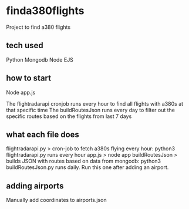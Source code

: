 # finda380flights

Project to find a380 flights

## tech used

Python
Mongodb
Node
EJS

## how to start

Node app.js

The flightradarapi cronjob runs every hour to find all flights with a380s at that specific time
The buildRoutesJson runs every day to filter out the specific routes based on the flights from last 7 days

## what each file does

flightradarapi.py > cron-job to fetch a380s flying every hour: python3 flightradarapi.py runs every hour
app.js > node app
buildRoutesJson > builds JSON with routes based on data from mongodb: python3 buildRoutesJson.py runs daily. Run this one after adding an airport.

## adding airports

Manually add coordinates to airports.json
